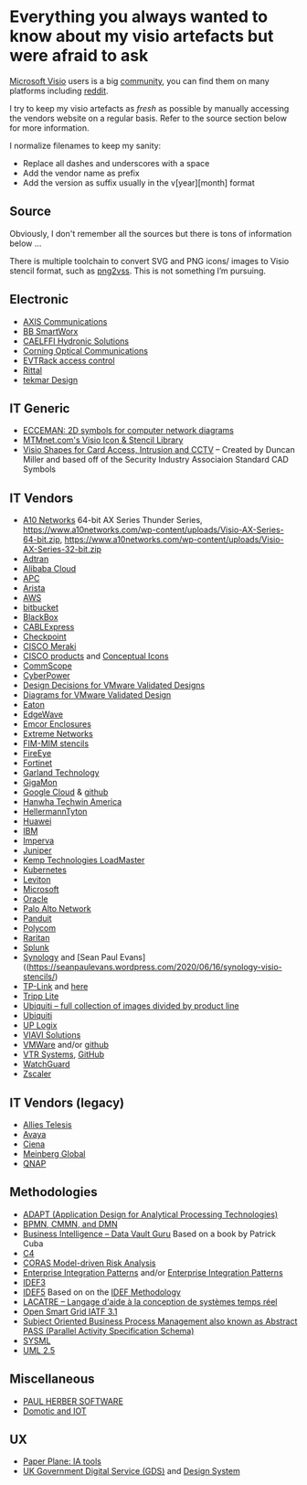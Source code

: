 # Everything you always wanted to know about my visio artefacts but were afraid to ask

[Microsoft Visio](https://www.microsoft.com/en-ca/microsoft-365/visio) users is a big [community](https://techcommunity.microsoft.com/t5/visio/ct-p/Visio), you can find them on many platforms including [reddit](https://www.reddit.com/r/Visio/).

I try to keep my visio artefacts as _fresh_ as possible by manually accessing the vendors website on a regular basis. Refer to the source section below for more information.

I normalize filenames to keep my sanity:
 * Replace all dashes and underscores with a space
 * Add the vendor name as prefix
 * Add the version as suffix usually in the v[year][month] format

## Source

Obviously, I don't remember all the sources but there is tons of information below ...

There is multiple toolchain to convert SVG and PNG icons/ images to Visio stencil format, such as [png2vss](https://dmitryivanov.net/image-converter-for-visio/). This is not something I’m pursuing.

## Electronic

* [AXIS Communications](https://www.axis.com/tools/axis-coverage-shapes)
* [BB SmartWorx](https://www.bb-elec.com/Tech-Support/Visio-Stencil/Visio-Stencils-Download.aspx)
* [CAELFFI Hydronic Solutions](https://www.caleffi.com/usa/en-us/blog/does-caleffi-have-product-stencils-visio-drawings)
* [Corning Optical Communications](https://www.corning.com/optical-communications/emea/en/home/Resources/product-drawings.html)
* [EVTRack access control](https://evtrack.com/utilities/)
* [Rittal](https://www.rittal.com/com-en/content/en/support/downloads/Downloads.jsp?category=6/45&language=1)
* [tekmar Design](https://www.watts.com/our-story/brands/tekmar/references/design-stencils)

## IT Generic

* [ECCEMAN: 2D symbols for computer network diagrams](https://github.com/ecceman/affinity)
* [MTMnet.com's Visio Icon & Stencil Library](https://mtmnet.com/visio_icons.htm)
* [Visio Shapes for Card Access, Intrusion and CCTV](https://www.dropbox.com/sh/b2krkclusl4kuje/ynomFmczIf) – Created by Duncan Miller and based off of the Security Industry Associaion Standard CAD Symbols

## IT Vendors

* [A10 Networks](https://www.a10networks.com/wp-content/uploads/Visio-Thunder.zip) 64-bit AX Series Thunder Series, https://www.a10networks.com/wp-content/uploads/Visio-AX-Series-64-bit.zip, https://www.a10networks.com/wp-content/uploads/Visio-AX-Series-32-bit.zip
* [Adtran](https://adtran.com/web/url/visiostencils)
* [Alibaba Cloud](https://us.alibabacloud.com/en)
* [APC](https://www.se.com/ca/en/download/document/SPD_ASTE-6EHJ26_EN/)
* [Arista](https://www.arista.com/)
* [AWS](https://aws.amazon.com/architecture/icons/)
* [bitbucket](https://bitbucket.org/vrtsystems/odf-extension-vrt-network-equipment/src/master/)
* [BlackBox](https://www.blackbox.com/en-us/support/support/resources/visio-stencils)
* [CABLExpress](https://www.cablexpress.com/resources/visio-stencils/)
* [Checkpoint](https://supportcenter.checkpoint.com/supportcenter/portal?eventSubmit_doGoviewsolutiondetails=&solutionid=sk101866)
* [CISCO Meraki](https://meraki.cisco.com/lib/cisco_meraki_visio_stencils.vss)
* [CISCO products](https://www.cisco.com/c/en/us/products/visio-stencil-listing.html) and [Conceptual Icons](https://www.cisco.com/c/en/us/about/brand-center/network-topology-icons.html)
* [CommScope](https://www.commscope.com/resources/visio-stencils/)
* [CyberPower](https://www.cyberpowersystems.com/resource_type/visio-stencil/)
* [Design Decisions for VMware Validated Designs](https://github.com/rainpole/vvd-design-decisions)
* [Diagrams for VMware Validated Design](https://github.com/rainpole/vvd-diagrams)
* [Eaton](http://powerquality.eaton.in/support/documentation/visio-tech-drawings.asp)
* [EdgeWave](https://www.edgewave.com/support/iprism-visio-stencils/)
* [Emcor Enclosures](https://www.emcorenclosures.com/resources/visio/)
* [Extreme Networks](https://www.extremenetworks.com/support/visio-stencils)
* [FIM-MIM stencils](https://github.com/PeterGeelen/TechNetGallery/tree/master/FIM-MIM%20stencils)
* [FireEye](https://www.fireeye.com/products/visio-stencils.html)
* [Fortinet](https://www.fortinet.com/resources/icon-library)
* [Garland Technology](https://www.garlandtechnology.com/visio-stencils)
* [GigaMon](https://www.gigamon.com/search-results.html?#t=Resources&sort=relevancy&f:@commonresourcetype=[Visio])
* [Google Cloud](https://cloud.google.com/icons/) & [github](https://github.com/bcerniglia/omnigraffle-stencils/tree/main/GoogleCloud)
* [Hanwha Techwin America](https://www.hanwhasecurity.com/visio-design-tool/)
* [HellermannTyton](https://www.htdata.co.uk/downloads/visio-stencils)
* [Huawei](https://support.huawei.com/enterprise/en/info-finder/)
* [IBM](https://github.com/ibm-cloud-architecture/ibm-cloud-stencils/)
* [Imperva](https://www.imperva.com/blog/securesphere-visio-stencil-html/)
* [Juniper](https://www.juniper.net/us/en/products-services/icons-stencils/)
* [Kemp Technologies LoadMaster](https://support.kemptechnologies.com/hc/en-us/articles/202018243-Kemp-LoadMaster-Visio-Stencils)
* [Kubernetes](https://github.com/kubernetes/community/tree/master/icons)
* [Leviton](https://www.leviton.com/en/support/contact-us/product-support/networking/visio-stencils)
* [Microsoft](https://docs.microsoft.com/en-ca/azure/architecture/icons/)
* [Oracle](https://docs.oracle.com/en-us/iaas/Content/General/Reference/graphicsfordiagrams.htm)
* [Palo Alto Network](https://knowledgebase.paloaltonetworks.com/KCSArticleDetail?id=kA10g000000CmAJCA0)
* [Panduit](https://www.panduit.com/en/support/tools1/visio.html)
* [Polycom](https://www.poly.com/ca/en/resources/visio-templates)
* [Raritan](https://www.raritan.com/resources/visio-stencils/P20)
* [Splunk](https://wiki.splunk.com/Community:Splunk_Visio_Stencil)
* [Synology](https://www.synology.com/en-global/support/download/DS120j#docs) and [Sean Paul Evans]((https://seanpaulevans.wordpress.com/2020/06/16/synology-visio-stencils/)
* [TP-Link](https://www.tp-link.com/ca/support/faq/1520/) and [here](https://www.tp-link.com/local/support/download/)
* [Tripp Lite](https://www.tripplite.com/support/visio-stencils)
* [Ubiquiti – full collection of images divided by product line](https://www.ubnt.com/marketing)
* [Ubiquiti](https://www.dropbox.com/sh/yv4rf6rytm390ep/AABP9yb-5KXeIQIIQY75uMUZa?dl=0)
* [UP Logix](https://uplogix.com/docs/pdf/visio/)
* [VIAVI Solutions](https://www.viavisolutions.com/en-us/ptv/observer-filters-visio-stencils)
* [VMWare](https://vmware.com/go/stencils) and/or [github](https://github.com/rainpole/vmware-stencils)
* [VTR Systems](https://www.vrt.com.au/downloads/vrt-network-equipment), [GitHub](https://github.com/pafnow/vrt-stencil-for-visio)
* [WatchGuard](https://www.watchguard.com/wgrd-resource-center/visio-icons)
* [Zscaler](https://community.zscaler.com/t/visio-stencils-for-download/12379/5)

## IT Vendors (legacy)

* [Allies Telesis](https://www.alliedtelesis.com/es/documents/9000-series-visio-stencil)
* [Avaya](https://support.avaya.com/helpcenter/getGenericDetails?detailId=C20097681410857094)
* [Ciena](https://www.ciena.com/insights/visio-stencils/3xxx.html)
* [Meinberg Global](https://www.meinbergglobal.com/english/sw/#visioshapes)
* [QNAP](https://marketing.qnap.com/resource/qnap-visio-stencils/)

## Methodologies

* [ADAPT (Application Design for Analytical Processing Technologies)](http://www.symcorp.com/tech_expertise_design.html)
* [BPMN, CMMN, and DMN](https://www.trisotech.com/trisotech-free-visio-templates-bpmn-cmmn-dmn/)
* [Business Intelligence – Data Vault Guru](https://github.com/PatrickCuba/thedatamustflow) Based on a book by Patrick Cuba
* [C4](https://github.com/pihalve/c4model-visio-stencil)
* [CORAS Model-driven Risk Analysis](http://coras.sourceforge.net)
* [Enterprise Integration Patterns](https://camel.apache.org/components/latest/eips/enterprise-integration-patterns.html) and/or [Enterprise Integration Patterns](https://www.enterpriseintegrationpatterns.com/downloads.html)
* [IDEF3](https://github.com/carmenchui/idef3vssx)
* [IDEF5](https://github.com/RobStand/IDEF5) Based on on the [IDEF Methodology](http://www.idef.com/idef5-ontology-description-capture-method/)
* [LACATRE – Langage d'aide à la conception de systèmes temps réel](https://github.com/eoger/lacatre-visio)
* [Open Smart Grid IATF 3.1](http://osgug.ucaiug.org/utilisec/Shared%20Documents/Forms/AllItems.aspx?RootFolder=%2Futilisec%2FShared%20Documents%2FSecurity%20Visio%20Templates%20%2D%20Examples&View=%7b059E5611%2d3141%2d4B3E%2dAAA4%2dFE7645EE07EE%7d)
* [Subject Oriented Business Process Management also known as Abstract PASS (Parallel Activity Specification Schema)](https://subjective-me.jimdofree.com/visio-modelling/)
* [SYSML](http://www.softwarestencils.com/sysml/index.html)
* [UML 2.5](http://www.softwarestencils.com/uml/index.html)

## Miscellaneous

* [PAUL HERBER SOFTWARE](https://www.paulherber.co.uk/free-visio-shapes/)
* [Domotic and IOT](https://github.com/rrobinet/Visio-Stencils)

## UX

* [Paper Plane: IA tools](http://www.paperplane.net/omnigraffle/)
* [UK Government Digital Service (GDS)](https://github.com/Cloud-Awesome/gds-wireframe-stencils) and [Design System](https://design-system.service.gov.uk/)
